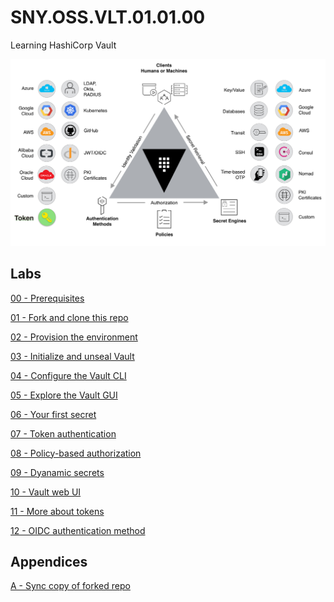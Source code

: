 # SNY.OSS.VLT.01.01.00
Learning HashiCorp Vault

![](img/intro.png)

## Labs

[00 - Prerequisites](./labs/00-Prerequisites/README.md)

[01 - Fork and clone this repo](./labs/01-Fork_and_clone_this_repo/README.md)

[02 - Provision the environment](./labs/02-Provision_the_environment/README.md)

[03 - Initialize and unseal Vault](./labs/03-Initialize_and_unseal_vault/README.md)

[04 - Configure the Vault CLI](./labs/04-Configure_Vault_CLI/README.md)

[05 - Explore the Vault GUI](./labs/05-Explore_the_Vault_GUI/README.md)

[06 - Your first secret](./labs/06-Your_first_secret/README.md)

[07 - Token authentication](./labs/07-Token_authentication/README.md)

[08 - Policy-based authorization](./labs/08-Policy-based_authorization/README.md)

[09 - Dyanamic secrets](./labs/09-Dynamic_secrets/README.md)

[10 - Vault web UI](./labs/10-Vault_web_UI/README.md)

[11 - More about tokens](./labs/11-More_about_tokens/README.md)

[12 - OIDC authentication method](./labs/12-OIDC_authentication_method/README.md)

## Appendices

[A - Sync copy of forked repo](./appendices/A-Sync_copy_of_forked_repo/README.md)